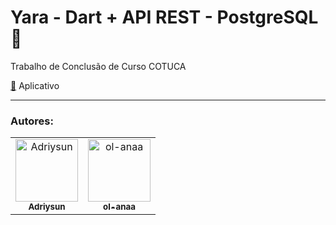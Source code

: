<h1> Yara - Dart + API REST - PostgreSQL 🐘 </h1>

Trabalho de Conclusão de Curso COTUCA

 <a href="https://github.com/ol-anaa/Flutter">📱</a> Aplicativo

<hr/>
<h3>Autores:</h3>

<table>
  <tr>
    <td align="center">
      <a href="https://github.com/Adriysun">
        <img src="https://avatars.githubusercontent.com/u/105469229?v=4" width="100px;" alt="Adriysun"/><br>
        <sub>
          <b>Adriysun</b>
        </sub>
      </a>
      </td>
      <td align="center">
      <a href="https://github.com/ol-anaa">
        <img src="https://avatars.githubusercontent.com/u/105469302?v=4" width="100px;" alt="ol-anaa"/><br>
        <sub>
          <b>ol-anaa</b>
        </sub>
      </a><br>
    </td>
   </table>
